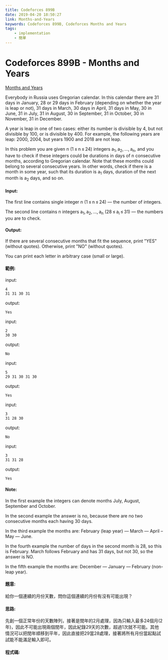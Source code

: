 ```yaml
---
title: Codeforces 899B
date: 2019-04-20 18:50:27
link: Months-and-Years
keywords: Codeforces 899B, Codeforces Months and Years
tags:
    - implementation
    - 簡單
---
```

# Codeforces 899B - Months and Years
[Months and Years](https://codeforces.com/problemset/problem/899/B)

Everybody in Russia uses Gregorian calendar. In this calendar there are 31 days in January, 28 or 29 days in February (depending on whether the year is leap or not), 31 days in March, 30 days in April, 31 days in May, 30 in June, 31 in July, 31 in August, 30 in September, 31 in October, 30 in November, 31 in December.
<!-- more -->
A year is leap in one of two cases: either its number is divisible by 4, but not divisible by 100, or is divisible by 400. For example, the following years are leap: 2000, 2004, but years 1900 and 2018 are not leap.

In this problem you are given n (1 ≤ n ≤ 24) integers a<sub>1</sub>, a<sub>2</sub>, ..., a<sub>n</sub>, and you have to check if these integers could be durations in days of n consecutive months, according to Gregorian calendar. Note that these months could belong to several consecutive years. In other words, check if there is a month in some year, such that its duration is a<sub>1</sub> days, duration of the next month is a<sub>2</sub> days, and so on.

#### Input:
The first line contains single integer n (1 ≤ n ≤ 24) — the number of integers.

The second line contains n integers a<sub>1</sub>, a<sub>2</sub>, ..., a<sub>n</sub> (28 ≤ a<sub>i</sub> ≤ 31) — the numbers you are to check.

#### Output:
If there are several consecutive months that fit the sequence, print "YES" (without quotes). Otherwise, print "NO" (without quotes).

You can print each letter in arbitrary case (small or large).

#### 範例:
input:
```
4
31 31 30 31
```
output:
```
Yes
```
input:
```
2
30 30
```
output:
```
No
```
input:
```
5
29 31 30 31 30
```
output:
```
Yes
```
input:
```
3
31 28 30
```
output:
```
No
```
input:
```
3
31 31 28
```
output:
```
Yes
```
#### Note:
In the first example the integers can denote months July, August, September and October.

In the second example the answer is no, because there are no two consecutive months each having 30 days.

In the third example the months are: February (leap year) — March — April – May — June.

In the fourth example the number of days in the second month is 28, so this is February. March follows February and has 31 days, but not 30, so the answer is NO.

In the fifth example the months are: December — January — February (non-leap year).

#### 題意:
給你一個連續的月份天數，問你這個連續的月份有沒有可能出現？

#### 思路:
先創一個正常年份的天數陣列，接著是閏年的2月處理，因為只輸入最多24個月(2年)，因此不可能出現兩個閏年，因此紀錄29天的次數，超過1次就不可能。其他情況可以把閏年順移到平年，因此直接把29當28處理，接著將所有月份當起點試試能不能滿足輸入即可。

#### 程式碼:
<script src="https://gist.github.com/Daviswww/a21f1a4f07f6179796e9e9878219b838.js"></script>
